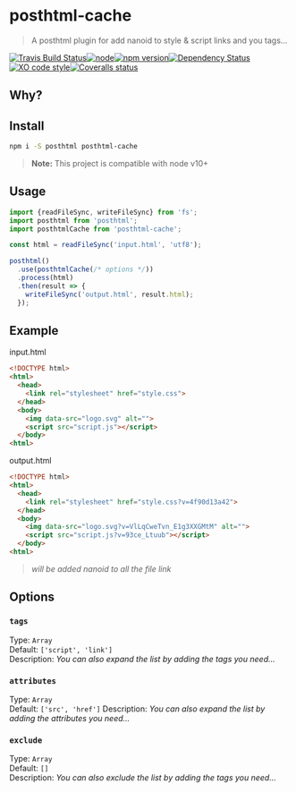 # posthtml-cache

> A posthtml plugin for add nanoid to style & script links and you tags...

[![Travis Build Status](https://img.shields.io/travis/posthtml/posthtml-cache.svg?style=flat-square&label=unix)](https://travis-ci.org/posthtml/posthtml-cache)[![node](https://img.shields.io/node/v/posthtml-cache.svg?style=flat-square)]()[![npm version](https://img.shields.io/npm/v/posthtml-cache.svg?style=flat-square)](https://www.npmjs.com/package/posthtml-cache)[![Dependency Status](https://david-dm.org/posthtml/posthtml-cache.svg?style=flat-square)](https://david-dm.org/posthtml/posthtml-cache)[![XO code style](https://img.shields.io/badge/code_style-XO-5ed9c7.svg?style=flat-square)](https://github.com/sindresorhus/xo)[![Coveralls status](https://img.shields.io/coveralls/posthtml/posthtml-cache.svg?style=flat-square)](https://coveralls.io/r/posthtml/posthtml-cache)

## Why?

## Install

```bash
npm i -S posthtml posthtml-cache
```

> **Note:** This project is compatible with node v10+

## Usage

```js
import {readFileSync, writeFileSync} from 'fs';
import posthtml from 'posthtml';
import posthtmlCache from 'posthtml-cache';

const html = readFileSync('input.html', 'utf8');

posthtml()
  .use(posthtmlCache(/* options */))
  .process(html)
  .then(result => {
    writeFileSync('output.html', result.html);
  });

```

## Example

input.html
```html
<!DOCTYPE html>
<html>
  <head>
    <link rel="stylesheet" href="style.css">
  </head>
  <body>
    <img data-src="logo.svg" alt="">
    <script src="script.js"></script>
  </body>
<html>
```

output.html
```html
<!DOCTYPE html>
<html>
  <head>
    <link rel="stylesheet" href="style.css?v=4f90d13a42">
  </head>
  <body>
    <img data-src="logo.svg?v=VlLqCweTvn_E1g3XXGMtM" alt="">
    <script src="script.js?v=93ce_Ltuub"></script>
  </body>
<html>
```
> *will be added nanoid to all the file link*

## Options

### `tags`
Type: `Array`  
Default: `['script', 'link']`  
Description: *You can also expand the list by adding the tags you need...*  

### `attributes`
Type: `Array`  
Default: `['src', 'href']` 
Description: *You can also expand the list by adding the attributes you need...*  

### `exclude`
Type: `Array`  
Default: `[]`  
Description: *You can also exclude the list by adding the tags you need...*  
